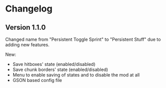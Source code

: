 # Changelog
## Version 1.1.0
Changed name from "Persistent Toggle Sprint" to "Persistent Stuff" due to adding new features.

New:
- Save hitboxes' state (enabled/disabled)
- Save chunk borders' state (enabled/disabled)
- Menu to enable saving of states and to disable the mod at all
- GSON based config file
